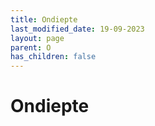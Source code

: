 ```yaml
---
title: Ondiepte
last_modified_date: 19-09-2023
layout: page
parent: O
has_children: false
---
```


Ondiepte
========

